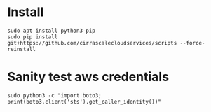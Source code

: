 # Install

```
sudo apt install python3-pip
sudo pip install git+https://github.com/cirrascalecloudservices/scripts --force-reinstall
```

# Sanity test aws credentials

```
sudo python3 -c "import boto3; print(boto3.client('sts').get_caller_identity())"
```
